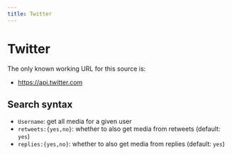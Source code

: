 ```yaml
---
title: Twitter
---
```



# Twitter

The only known working URL for this source is:
* <https://api.twitter.com>

## Search syntax

* `Username`: get all media for a given user
* `retweets:{yes,no}`: whether to also get media from retweets (default: `yes`)
* `replies:{yes,no}`: whether to also get media from replies (default: `yes`)